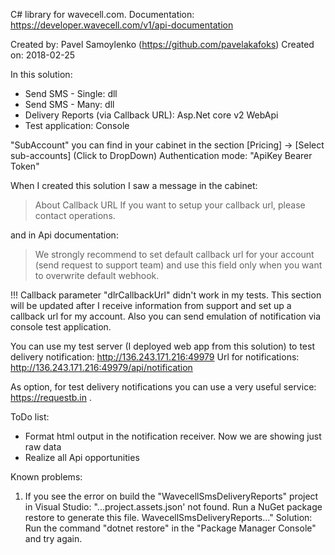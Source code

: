 C# library for wavecell.com.
Documentation: https://developer.wavecell.com/v1/api-documentation

 Created by: Pavel Samoylenko (https://github.com/pavelakafoks) 
 Created on: 2018-02-25


In this solution:
 - Send SMS - Single: dll
 - Send SMS - Many: dll
 - Delivery Reports (via Callback URL): Asp.Net core v2 WebApi
 - Test application: Console


"SubAccount" you can find in your cabinet in the section [Pricing] -> [Select sub-accounts] (Click to DropDown)
Authentication mode: "ApiKey Bearer Token"


When I created this solution I saw a message in the cabinet:
> About Callback URL
> If you want to setup your callback url, please contact operations.

and in Api documentation:
> We strongly recommend to set default callback url for your account (send request to support team) and use this field only when you want to overwrite default webhook.

!!! Callback parameter "dlrCallbackUrl" didn't work in my tests. This section will be updated after I receive information from support and set up a callback url for my account.
Also you can send emulation of notification via console test application.


You can use my test server (I deployed web app from this solution) to test delivery notification: http://136.243.171.216:49979
Url for notifications: http://136.243.171.216:49979/api/notification

As option, for test delivery notifications you can use a very useful service: https://requestb.in .


ToDo list:
 - Format html output in the notification receiver. Now we are showing just raw data
 - Realize all Api opportunities

Known problems:
1) If you see the error on build the "WavecellSmsDeliveryReports" project in Visual Studio:
"...project.assets.json' not found. Run a NuGet package restore to generate this file. WavecellSmsDeliveryReports..."
Solution: Run the command "dotnet restore" in the "Package Manager Console" and try again.